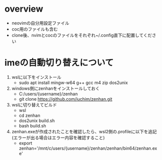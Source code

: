 # overview
- neovimの自分用設定ファイル
- coc用のファイルも含む
- clone後、nvimとcocのファイルをそれぞれ~/.config直下に配置してください

# imeの自動切り替えについて
1. wslに以下をインストール
   - sudo apt install mingw-w64 g++ gcc m4 zip dos2unix
2. windows側にzenhanをインストールしておく
    - C:/users/{username}/zenhan
    - git clone https://github.com/iuchim/zenhan.git 
3. wslに切り替えてビルド
    - wsl
    - cd zenhan
    - dos2unix build.sh
    - bash build.sh
4. zenhan.exeが作成されたことを確認したら、wsl2側の.profileに以下を追記(エラーが出る場合はエラー内容を確認すること)
    - export zenhan='/mnt/c/users/{username}/zenhan/zenhan/bin64/zenhan.exe'
